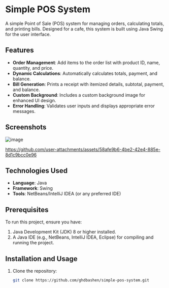 # Simple POS System

A simple Point of Sale (POS) system for managing orders, calculating totals, and printing bills. Designed for a cafe, this system is built using Java Swing for the user interface.

## Features

- **Order Management**: Add items to the order list with product ID, name, quantity, and price.
- **Dynamic Calculations**: Automatically calculates totals, payment, and balance.
- **Bill Generation**: Prints a receipt with itemized details, subtotal, payment, and balance.
- **Custom Background**: Includes a custom background image for enhanced UI design.
- **Error Handling**: Validates user inputs and displays appropriate error messages.

## Screenshots

![image](https://github.com/user-attachments/assets/471ee8c8-ed94-469b-9d7c-2e06449105dd)


https://github.com/user-attachments/assets/58afe9b6-4be2-42e4-885e-8d1c9bcc0e96



## Technologies Used

- **Language**: Java
- **Framework**: Swing
- **Tools**: NetBeans/IntelliJ IDEA (or any preferred IDE)

## Prerequisites

To run this project, ensure you have:

1. Java Development Kit (JDK) 8 or higher installed.
2. A Java IDE (e.g., NetBeans, IntelliJ IDEA, Eclipse) for compiling and running the project.

## Installation and Usage

1. Clone the repository:
   ```bash
   git clone https://github.com/ghdbashen/simple-pos-system.git
